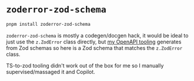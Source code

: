 # `zoderror-zod-schema`

```sh
pnpm install zoderror-zod-schema
```

`zoderror-zod-schema` is mostly a codegen/docgen hack, it would be ideal to just use the `z.ZodError` class directly, but [my OpenAPI tooling](https://github.com/ts-rest/ts-rest.git) generates from Zod schemas so here is a Zod schema that matches the `z.ZodError` class.

TS-to-zod tooling didn't work out of the box for me so I manually supervised/massaged it and Copilot.
